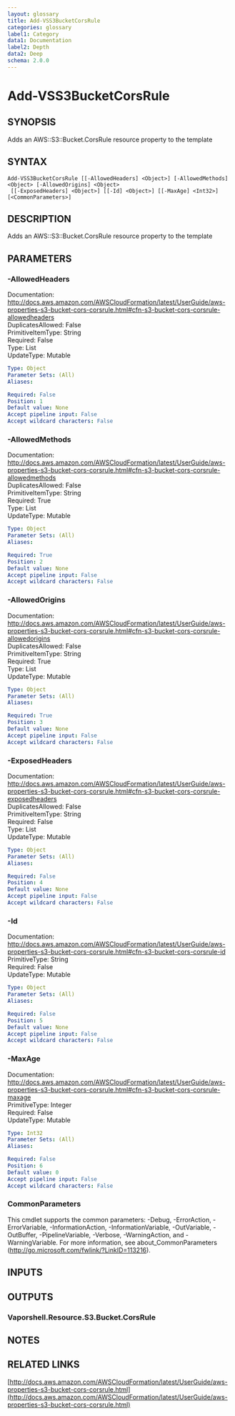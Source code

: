```yaml
---
layout: glossary
title: Add-VSS3BucketCorsRule
categories: glossary
label1: Category
data1: Documentation
label2: Depth
data2: Deep
schema: 2.0.0
---
```


# Add-VSS3BucketCorsRule

## SYNOPSIS
Adds an AWS::S3::Bucket.CorsRule resource property to the template

## SYNTAX

```
Add-VSS3BucketCorsRule [[-AllowedHeaders] <Object>] [-AllowedMethods] <Object> [-AllowedOrigins] <Object>
 [[-ExposedHeaders] <Object>] [[-Id] <Object>] [[-MaxAge] <Int32>] [<CommonParameters>]
```

## DESCRIPTION
Adds an AWS::S3::Bucket.CorsRule resource property to the template

## PARAMETERS

### -AllowedHeaders
Documentation: http://docs.aws.amazon.com/AWSCloudFormation/latest/UserGuide/aws-properties-s3-bucket-cors-corsrule.html#cfn-s3-bucket-cors-corsrule-allowedheaders    
DuplicatesAllowed: False    
PrimitiveItemType: String    
Required: False    
Type: List    
UpdateType: Mutable

```yaml
Type: Object
Parameter Sets: (All)
Aliases:

Required: False
Position: 1
Default value: None
Accept pipeline input: False
Accept wildcard characters: False
```

### -AllowedMethods
Documentation: http://docs.aws.amazon.com/AWSCloudFormation/latest/UserGuide/aws-properties-s3-bucket-cors-corsrule.html#cfn-s3-bucket-cors-corsrule-allowedmethods    
DuplicatesAllowed: False    
PrimitiveItemType: String    
Required: True    
Type: List    
UpdateType: Mutable

```yaml
Type: Object
Parameter Sets: (All)
Aliases:

Required: True
Position: 2
Default value: None
Accept pipeline input: False
Accept wildcard characters: False
```

### -AllowedOrigins
Documentation: http://docs.aws.amazon.com/AWSCloudFormation/latest/UserGuide/aws-properties-s3-bucket-cors-corsrule.html#cfn-s3-bucket-cors-corsrule-allowedorigins    
DuplicatesAllowed: False    
PrimitiveItemType: String    
Required: True    
Type: List    
UpdateType: Mutable

```yaml
Type: Object
Parameter Sets: (All)
Aliases:

Required: True
Position: 3
Default value: None
Accept pipeline input: False
Accept wildcard characters: False
```

### -ExposedHeaders
Documentation: http://docs.aws.amazon.com/AWSCloudFormation/latest/UserGuide/aws-properties-s3-bucket-cors-corsrule.html#cfn-s3-bucket-cors-corsrule-exposedheaders    
DuplicatesAllowed: False    
PrimitiveItemType: String    
Required: False    
Type: List    
UpdateType: Mutable

```yaml
Type: Object
Parameter Sets: (All)
Aliases:

Required: False
Position: 4
Default value: None
Accept pipeline input: False
Accept wildcard characters: False
```

### -Id
Documentation: http://docs.aws.amazon.com/AWSCloudFormation/latest/UserGuide/aws-properties-s3-bucket-cors-corsrule.html#cfn-s3-bucket-cors-corsrule-id    
PrimitiveType: String    
Required: False    
UpdateType: Mutable

```yaml
Type: Object
Parameter Sets: (All)
Aliases:

Required: False
Position: 5
Default value: None
Accept pipeline input: False
Accept wildcard characters: False
```

### -MaxAge
Documentation: http://docs.aws.amazon.com/AWSCloudFormation/latest/UserGuide/aws-properties-s3-bucket-cors-corsrule.html#cfn-s3-bucket-cors-corsrule-maxage    
PrimitiveType: Integer    
Required: False    
UpdateType: Mutable

```yaml
Type: Int32
Parameter Sets: (All)
Aliases:

Required: False
Position: 6
Default value: 0
Accept pipeline input: False
Accept wildcard characters: False
```

### CommonParameters
This cmdlet supports the common parameters: -Debug, -ErrorAction, -ErrorVariable, -InformationAction, -InformationVariable, -OutVariable, -OutBuffer, -PipelineVariable, -Verbose, -WarningAction, and -WarningVariable.
For more information, see about_CommonParameters (http://go.microsoft.com/fwlink/?LinkID=113216).

## INPUTS

## OUTPUTS

### Vaporshell.Resource.S3.Bucket.CorsRule

## NOTES

## RELATED LINKS

[http://docs.aws.amazon.com/AWSCloudFormation/latest/UserGuide/aws-properties-s3-bucket-cors-corsrule.html](http://docs.aws.amazon.com/AWSCloudFormation/latest/UserGuide/aws-properties-s3-bucket-cors-corsrule.html)

